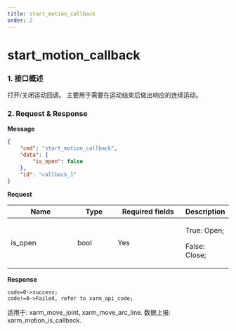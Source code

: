```yaml
---
title: start_motion_callback
order: 2
---
```

# start\_motion\_callback
### 1. 接口概述
打开/关闭运动回调。
主要用于需要在运动结束后做出响应的连续运动。
### 2. Request & Response
**Message**
```json
{
    "cmd": "start_motion_callback",
    "data": {
        "is_open": false
    },
    "id": "callback_1"
}
```

**Request**
<table data-full-width="true"><thead><tr><th width="142">Name</th><th width="79">Type</th><th width="144">Required fields</th><th>Description</th></tr></thead><tbody><tr><td>is_open</td><td>bool</td><td>Yes</td><td><p>True: Open;</p><p>False: Close;</p></td></tr></tbody></table>

**Response**
```
code=0->success;
code!=0->Failed, refer to xarm_api_code;
```
适用于: xarm\_move\_joint, xarm\_move\_arc\_line.
数据上报: xarm\_motion\_is\_callback.
